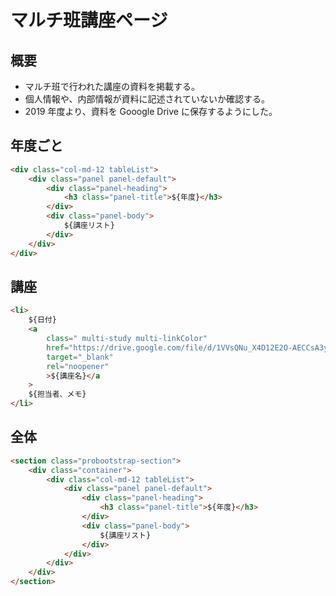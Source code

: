 # マルチ班講座ページ

## 概要

-   マルチ班で行われた講座の資料を掲載する。
-   個人情報や、内部情報が資料に記述されていないか確認する。
-   2019 年度より、資料を Gooogle Drive に保存するようにした。

## 年度ごと

```html
<div class="col-md-12 tableList">
    <div class="panel panel-default">
        <div class="panel-heading">
            <h3 class="panel-title">${年度}</h3>
        </div>
        <div class="panel-body">
            ${講座リスト}
        </div>
    </div>
</div>
```

## 講座

```html
<li>
    ${日付}
    <a
        class=" multi-study multi-linkColor"
        href="https://drive.google.com/file/d/1VVsQNu_X4D12E2O-AECCsA3y_Js_vtxl/view?usp=sharing"
        target="_blank"
        rel="noopener"
        >${講座名}</a
    >
    ${担当者、メモ}
</li>
```

## 全体

```html
<section class="probootstrap-section">
    <div class="container">
        <div class="col-md-12 tableList">
            <div class="panel panel-default">
                <div class="panel-heading">
                    <h3 class="panel-title">${年度}</h3>
                </div>
                <div class="panel-body">
                    ${講座リスト}
                </div>
            </div>
        </div>
    </div>
</section>
```

